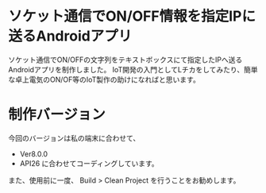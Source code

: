 # ソケット通信でON/OFF情報を指定IPに送るAndroidアプリ
ソケット通信でON/OFFの文字列をテキストボックスにて指定したIPへ送るAndroidアプリを制作しました。
IoT開発の入門としてLチカをしてみたり、簡単な卓上電気のON/OF等のIoT製作の助けになればと思います。

# 制作バージョン
今回のバージョンは私の端末に合わせて、
- Ver8.0.0
- API26
に合わせてコーディングしています。

また、使用前に一度、
Build > Clean Project
を行うことをお勧めします。
